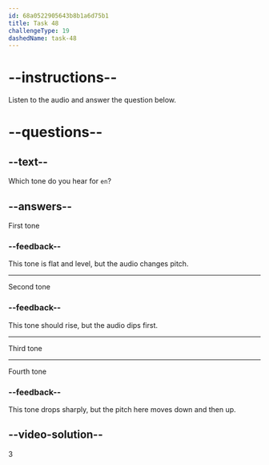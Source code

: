```yaml
---
id: 68a0522905643b8b1a6d75b1
title: Task 48
challengeType: 19
dashedName: task-48
---
```


<!-- (Audio) A: ěn -->

# --instructions--

Listen to the audio and answer the question below.

# --questions--

## --text--

Which tone do you hear for `en`?

## --answers--

First tone

### --feedback--

This tone is flat and level, but the audio changes pitch.

---

Second tone

### --feedback--

This tone should rise, but the audio dips first.

---

Third tone

---

Fourth tone

### --feedback--

This tone drops sharply, but the pitch here moves down and then up.

## --video-solution--

3
